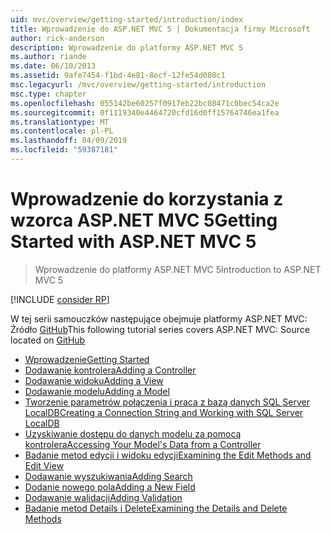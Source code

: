 ```yaml
---
uid: mvc/overview/getting-started/introduction/index
title: Wprowadzenie do ASP.NET MVC 5 | Dokumentacja firmy Microsoft
author: rick-anderson
description: Wprowadzenie do platformy ASP.NET MVC 5
ms.author: riande
ms.date: 06/10/2013
ms.assetid: 9afe7454-f1bd-4e81-8ecf-12fe54d080c1
msc.legacyurl: /mvc/overview/getting-started/introduction
msc.type: chapter
ms.openlocfilehash: 055142be60257f0917eb22bc08471c0bec54ca2e
ms.sourcegitcommit: 0f1119340e4464720cfd16d0ff15764746ea1fea
ms.translationtype: MT
ms.contentlocale: pl-PL
ms.lasthandoff: 04/09/2019
ms.locfileid: "59387181"
---
```

# <a name="getting-started-with-aspnet-mvc-5"></a><span data-ttu-id="4fd5b-103">Wprowadzenie do korzystania z wzorca ASP.NET MVC 5</span><span class="sxs-lookup"><span data-stu-id="4fd5b-103">Getting Started with ASP.NET MVC 5</span></span>

> <span data-ttu-id="4fd5b-104">Wprowadzenie do platformy ASP.NET MVC 5</span><span class="sxs-lookup"><span data-stu-id="4fd5b-104">Introduction to ASP.NET MVC 5</span></span>

[!INCLUDE [consider RP](../../../../includes/razor.md)]

<span data-ttu-id="4fd5b-105">W tej serii samouczków następujące obejmuje platformy ASP.NET MVC: Źródło [GitHub](https://github.com/aspnet/AspNetDocs/tree/master/aspnet/mvc/overview/getting-started/introduction/sample/MvcMovie/MvcMovie)</span><span class="sxs-lookup"><span data-stu-id="4fd5b-105">This following tutorial series covers ASP.NET MVC: Source located on [GitHub](https://github.com/aspnet/AspNetDocs/tree/master/aspnet/mvc/overview/getting-started/introduction/sample/MvcMovie/MvcMovie)</span></span>

- [<span data-ttu-id="4fd5b-106">Wprowadzenie</span><span class="sxs-lookup"><span data-stu-id="4fd5b-106">Getting Started</span></span>](getting-started.md)
- [<span data-ttu-id="4fd5b-107">Dodawanie kontrolera</span><span class="sxs-lookup"><span data-stu-id="4fd5b-107">Adding a Controller</span></span>](adding-a-controller.md)
- [<span data-ttu-id="4fd5b-108">Dodawanie widoku</span><span class="sxs-lookup"><span data-stu-id="4fd5b-108">Adding a View</span></span>](adding-a-view.md)
- [<span data-ttu-id="4fd5b-109">Dodawanie modelu</span><span class="sxs-lookup"><span data-stu-id="4fd5b-109">Adding a Model</span></span>](adding-a-model.md)
- [<span data-ttu-id="4fd5b-110">Tworzenie parametrów połączenia i praca z bazą danych SQL Server LocalDB</span><span class="sxs-lookup"><span data-stu-id="4fd5b-110">Creating a Connection String and Working with SQL Server LocalDB</span></span>](creating-a-connection-string.md)
- [<span data-ttu-id="4fd5b-111">Uzyskiwanie dostępu do danych modelu za pomocą kontrolera</span><span class="sxs-lookup"><span data-stu-id="4fd5b-111">Accessing Your Model's Data from a Controller</span></span>](accessing-your-models-data-from-a-controller.md)
- [<span data-ttu-id="4fd5b-112">Badanie metod edycji i widoku edycji</span><span class="sxs-lookup"><span data-stu-id="4fd5b-112">Examining the Edit Methods and Edit View</span></span>](examining-the-edit-methods-and-edit-view.md)
- [<span data-ttu-id="4fd5b-113">Dodawanie wyszukiwania</span><span class="sxs-lookup"><span data-stu-id="4fd5b-113">Adding Search</span></span>](adding-search.md)
- [<span data-ttu-id="4fd5b-114">Dodanie nowego pola</span><span class="sxs-lookup"><span data-stu-id="4fd5b-114">Adding a New Field</span></span>](adding-a-new-field.md)
- [<span data-ttu-id="4fd5b-115">Dodawanie walidacji</span><span class="sxs-lookup"><span data-stu-id="4fd5b-115">Adding Validation</span></span>](adding-validation.md)
- [<span data-ttu-id="4fd5b-116">Badanie metod Details i Delete</span><span class="sxs-lookup"><span data-stu-id="4fd5b-116">Examining the Details and Delete Methods</span></span>](examining-the-details-and-delete-methods.md)
